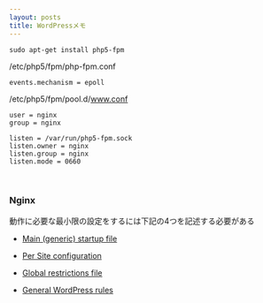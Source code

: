```yaml
---
layout: posts
title: WordPressメモ
---
```


```
sudo apt-get install php5-fpm
```

/etc/php5/fpm/php-fpm.conf

```
events.mechanism = epoll
```

/etc/php5/fpm/pool.d/www.conf

```
user = nginx
group = nginx

listen = /var/run/php5-fpm.sock
listen.owner = nginx 
listen.group = nginx 
listen.mode = 0660
```

<br>

### Nginx

動作に必要な最小限の設定をするには下記の4つを記述する必要がある  

* [Main (generic) startup file](https://codex.wordpress.org/Nginx#Main_.28generic.29_startup_file)  

* [Per Site configuration](https://codex.wordpress.org/Nginx#Per_Site_configuration)  

* [Global restrictions file](https://codex.wordpress.org/Nginx#Global_restrictions_file)  

* [General WordPress rules](https://codex.wordpress.org/Nginx#General_WordPress_rules)  
